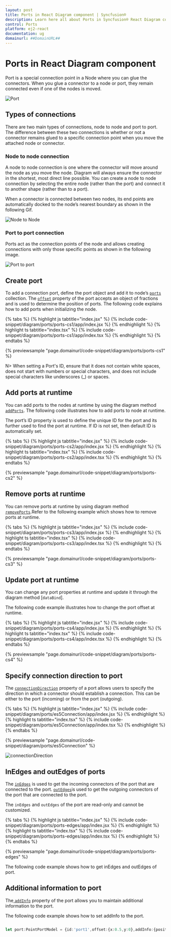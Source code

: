 ```yaml
---
layout: post
title: Ports in React Diagram component | Syncfusion®
description: Learn here all about Ports in Syncfusion® React Diagram component of Syncfusion Essential® JS 2 and more.
control: Ports 
platform: ej2-react
documentation: ug
domainurl: ##DomainURL##
---
```


# Ports in React Diagram component

Port is a special connection point in a Node where you can glue the connectors. When you glue a connector to a node or port, they remain connected even if one of the nodes is moved.

![Port](images/Port1.png)

## Types of connections

There are two main types of connections, node to node and port to port. The difference between these two connections is whether or not a connector remains glued to a specific connection point when you move the attached node or connector.

### Node to node connection

A node to node connection is one where the connector will move around the node as you move the node. Diagram will always ensure the connector in the shortest, most direct line possible. You can create a node to node connection by selecting the entire node (rather than the port) and connect it to another shape (rather than to a port).

<!-- markdownlint-disable MD033 -->

When a connector is connected between two nodes, its end points are automatically docked to the node’s nearest boundary as shown in the following Gif.

![Node to Node](images/node-node-gif.gif)

### Port to port connection

Ports act as the connection points of the node and allows creating connections with only those specific points as shown in the following image.


![Port to port](images/port-port-gif.gif)

## Create port

To add a connection port, define the port object and add it to node’s [`ports`](https://ej2.syncfusion.com/react/documentation/api/diagram/pointPortModel/) collection. The [`offset`](https://ej2.syncfusion.com/react/documentation/api/diagram/pointModel/) property of the port accepts an object of fractions and is used to determine the position of ports. The following code explains how to add ports when initializing the node.

{% tabs %}
{% highlight js tabtitle="index.jsx" %}
{% include code-snippet/diagram/ports/ports-cs1/app/index.jsx %}
{% endhighlight %}
{% highlight ts tabtitle="index.tsx" %}
{% include code-snippet/diagram/ports/ports-cs1/app/index.tsx %}
{% endhighlight %}
{% endtabs %}

{% previewsample "page.domainurl/code-snippet/diagram/ports/ports-cs1" %}

N> When setting a Port's ID, ensure that it does not contain white spaces, does not start with numbers or special characters, and does not include special characters like underscores (_) or spaces.

## Add ports at runtime

You can add ports to the nodes  at runtime by using the diagram method  [`addPorts`](https://ej2.syncfusion.com/react/documentation/api/diagram/#addports). The following code illustrates how to add ports to node at runtime.

The port’s ID property is used to define the unique ID for the port and its further used to find the port at runtime.
If ID is not set, then default ID is automatically set.

{% tabs %}
{% highlight js tabtitle="index.jsx" %}
{% include code-snippet/diagram/ports/ports-cs2/app/index.jsx %}
{% endhighlight %}
{% highlight ts tabtitle="index.tsx" %}
{% include code-snippet/diagram/ports/ports-cs2/app/index.tsx %}
{% endhighlight %}
{% endtabs %}

{% previewsample "page.domainurl/code-snippet/diagram/ports/ports-cs2" %}

## Remove ports at runtime

You can remove ports at runtime by using diagram method [`removePorts`](https://ej2.syncfusion.com/react/documentation/api/diagram/#removeports).Refer to the following example which shows how to remove ports at runtime.

{% tabs %}
{% highlight js tabtitle="index.jsx" %}
{% include code-snippet/diagram/ports/ports-cs3/app/index.jsx %}
{% endhighlight %}
{% highlight ts tabtitle="index.tsx" %}
{% include code-snippet/diagram/ports/ports-cs3/app/index.tsx %}
{% endhighlight %}
{% endtabs %}

{% previewsample "page.domainurl/code-snippet/diagram/ports/ports-cs3" %}

## Update port at runtime

You can change any port properties at runtime and update it through the diagram method [`dataBind`].

The following code example illustrates how to change the port offset at runtime.

{% tabs %}
{% highlight js tabtitle="index.jsx" %}
{% include code-snippet/diagram/ports/ports-cs4/app/index.jsx %}
{% endhighlight %}
{% highlight ts tabtitle="index.tsx" %}
{% include code-snippet/diagram/ports/ports-cs4/app/index.tsx %}
{% endhighlight %}
{% endtabs %}

{% previewsample "page.domainurl/code-snippet/diagram/ports/ports-cs4" %}

## Specify connection direction to port

The [`connectionDirection`](https://ej2.syncfusion.com/react/documentation/api/diagram/port/#connectiondirection) property of a port allows users to specify the direction in which a connector should establish a connection. This can be either to the port (incoming) or from the port (outgoing). 

{% tabs %}
{% highlight js tabtitle="index.jsx" %}
{% include code-snippet/diagram/ports/es5Connection/app/index.jsx %}
{% endhighlight %}
{% highlight ts tabtitle="index.tsx" %}
{% include code-snippet/diagram/ports/es5Connection/app/index.tsx %}
{% endhighlight %}
{% endtabs %}

{% previewsample "page.domainurl/code-snippet/diagram/ports/es5Connection" %}

![connectionDirection](images\connectionDirection2.png)

## InEdges and outEdges of ports

The [`inEdges`](https://ej2.syncfusion.com/react/documentation/api/diagram/pointPortModel/#inedges) is used to get the incoming connectors of the port that are connected to the port. [`outEdges`](https://ej2.syncfusion.com/react/documentation/api/diagram/pointPortModel/#outedges)is used to get the outgoing connectors of the port that are connected to the port.

The `inEdges` and `outEdges` of the port are read-only and cannot be customized.

{% tabs %}
{% highlight js tabtitle="index.jsx" %}
{% include code-snippet/diagram/ports/ports-edges/app/index.jsx %}
{% endhighlight %}
{% highlight ts tabtitle="index.tsx" %}
{% include code-snippet/diagram/ports/ports-edges/app/index.tsx %}
{% endhighlight %}
{% endtabs %}

{% previewsample "page.domainurl/code-snippet/diagram/ports/ports-edges" %}

The following code example shows how to get inEdges and outEdges of port.

## Additional information to port

The[ `addInfo`](https://ej2.syncfusion.com/react/documentation/api/diagram/pointPortModel/#addinfo) property of the port allows you to maintain additional information to the port. 

The following code example shows how to set addInfo to the port.

```ts

let port:PointPortModel = {id:'port1',offset:{x:0.5,y:0},addInfo:{position:'TopCenter',id:'port1'}};

```

